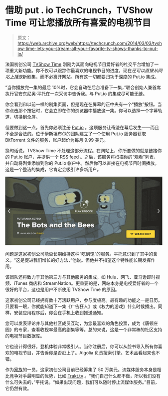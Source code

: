 # 借助 put . io TechCrunch，TVShow Time 可让您播放所有喜爱的电视节目

> 原文：<https://web.archive.org/web/https://techcrunch.com/2014/03/03/tvshow-time-lets-you-stream-all-your-favorite-tv-shows-thanks-to-put-io/>

法国初创公司 [TVShow Time](https://web.archive.org/web/20221210001218/http://www.tvshowtime.com/) 刚刚为其面向电视节目爱好者的社交平台增加了一项重大新功能。你不仅可以跟踪你最喜欢的电视节目的进度，现在*还可以直接从网站上播放*新剧集，而不必离开网站。所有这一切都要归功于深度的 Put.io 集成。

“当你播放完一集的最后 10%时，它会自动在后台准备下一集，”联合创始人兼首席执行官安东尼奥·平托在一次采访中告诉我。与 Put.io 的集成尽可能无缝。

你会看到和以前一样的剧集页面，但是现在在屏幕的正中央有一个“播放”按钮。当你点击那个按钮时，它会立即在你的浏览器中播放这一集。你可以选择一个字幕轨道，切换到全屏。

但要做到这一点，首先你必须注册 [Put.io](https://web.archive.org/web/20221210001218/https://put.io/) 。这项服务让奇迹在幕后发生——而且不全是合法的。位于伊斯坦布尔的团队建立了一个使用 Put.io 服务器获取 BitTorrent 文件的服务，账户起价为每月 9.99 美元。

换句话说，TVShow Time 不处理这部分流程。在网站上，你所要做的就是链接你的 Put.io 账户，并提供一个 RSS [feed](https://web.archive.org/web/20221210001218/https://www.google.com/search?q=tvshowtime+putio+rss) 。之后，该服务将扫描你的“观看”列表，并自动将剧集添加到你的 Put.io 帐户中。然后你可以直接在电视节目时间播放。这是一个整洁的集成，它肯定会吸引许多新用户。

![Screen Shot 2014-02-21 at 18.33.55](img/9522e06b4a8fe2ed94c5d71fbf6f3184.png)

问题是这家初创公司能否长期维持这种“吃到饱”的服务。平托意识到了其中的含义。“这是促进我们增长的好方法，”他说。但他并不指望这个特性能长期发挥作用。

该团队还将致力于其他第三方与其他服务的集成，如 Hulu、网飞、亚马逊即时视频、iTunes 商店和 StreamNation。更重要的是，网站本身是电视爱好者的一个很好的平台，这也是用户不断使用 TVShow Time 的原因。

这家初创公司已经拥有数十万活跃用户，参与度极高。最有趣的功能之一是日历。只要看一眼，你就能知道下一集《广告狂人》或《权力的游戏》什么时候播出。同样，安装应用程序后，你会在手机上收到推送通知。

您可以发表评论并与其他社区成员互动，为您最喜欢的角色投票，成为《唐顿庄园》的专家，查看收视率最高的剧集等等。总的来说，这是一个非常棒的社区支持的电视节目数据库。

它也设计得很好。登机体验非常吸引人。当你注册后，你可以从脸书导入所有你喜欢的电视节目，并告诉你是否赶上了。Algolia 负责搜索引擎。艺术品看起来也不错。

作为[家族](https://web.archive.org/web/20221210001218/http://www.thefamily.co/)的一员，这家初创公司目前已经筹集了 50 万美元。流媒体服务本身是相比竞争对手最明显的优势，比如 [Trakt.tv](https://web.archive.org/web/20221210001218/http://trakt.tv/) 。“我们自己什么都不做，所以我们没有什么可失去的，”平托说。“如果出现问题，我们可以随时停止流媒体服务。”目前，它仍然有效。